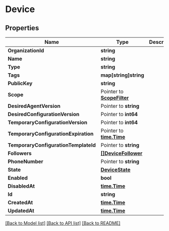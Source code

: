 # Device

## Properties

Name | Type | Description | Notes
------------ | ------------- | ------------- | -------------
**OrganizationId** | **string** |  | [optional] 
**Name** | **string** |  | 
**Type** | **string** |  | [optional] 
**Tags** | **map[string]string** |  | [optional] 
**PublicKey** | **string** |  | 
**Scope** | Pointer to [**ScopeFilter**](ScopeFilter.md) |  | [optional] 
**DesiredAgentVersion** | Pointer to **string** |  | [optional] 
**DesiredConfigurationVersion** | Pointer to **int64** |  | [optional] 
**TemporaryConfigurationVersion** | Pointer to **int64** |  | [optional] 
**TemporaryConfigurationExpiration** | Pointer to [**time.Time**](time.Time.md) |  | [optional] 
**TemporaryConfigurationTemplateId** | Pointer to **string** |  | [optional] 
**Followers** | [**[]DeviceFollower**](DeviceFollower.md) |  | [optional] 
**PhoneNumber** | Pointer to **string** |  | [optional] 
**State** | [**DeviceState**](DeviceState.md) |  | [optional] 
**Enabled** | **bool** |  | [optional] 
**DisabledAt** | [**time.Time**](time.Time.md) |  | [optional] 
**Id** | **string** |  | [optional] 
**CreatedAt** | [**time.Time**](time.Time.md) |  | [optional] 
**UpdatedAt** | [**time.Time**](time.Time.md) |  | [optional] 

[[Back to Model list]](../README.md#documentation-for-models) [[Back to API list]](../README.md#documentation-for-api-endpoints) [[Back to README]](../README.md)


